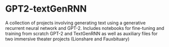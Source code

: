 # GPT2-textGenRNN
A collection of projects involving generating text using a generative recurrent neural network and GPT-2. Includes notebooks for fine-tuning and training from scratch GPT-2 and TextGenRNN as well as auxiliary files for two immersive theater projects (Lionshare and Fauxbituary)
